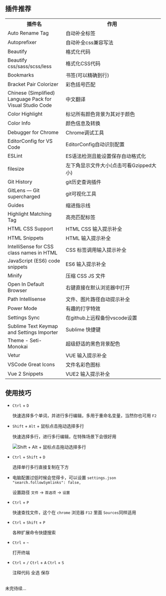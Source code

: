 ## 插件推荐

<table>
  <tr>
    <th style="width: 300px;">插件名</th>
    <th style="width: calc(100% - 300px);min-width: 300px;">作用</th>
  </tr>
  <tr>
    <td class="c_orange">Auto Rename Tag</td>
    <td>自动补全标签</td>
  </tr>
  <tr>
    <td class="c_orange">Autoprefixer</td>
    <td>自动补全css兼容写法</td>
  </tr>
  <tr>
    <td class="c_orange">Beautify</td>
    <td>格式化代码</td>
  </tr>
  <tr>
    <td class="c_orange">Beautify css/sass/scss/less</td>
    <td>格式化CSS代码</td>
  </tr>
  <tr>
    <td class="c_orange">Bookmarks</td>
    <td>书签(可以精确到行)</td>
  </tr>
  <tr>
    <td class="c_orange">Bracket Pair Colorizer</td>
    <td>彩色括号匹配</td>
  </tr>
  <tr>
    <td class="c_orange">Chinese (Simplified) Language Pack for Visual Studio Code</td>
    <td>中文翻译</td>
  </tr>
  <tr>
    <td class="c_orange">Color Highlight</td>
    <td>标记所有颜色背景为其对于颜色</td>
  </tr>
  <tr>
    <td class="c_orange">Color Info</td>
    <td>颜色信息及转换</td>
  </tr>
  <tr>
    <td class="c_orange">Debugger for Chrome</td>
    <td>Chrome调试工具</td>
  </tr>
  <tr>
    <td class="c_orange">EditorConfig for VS Code</td>
    <td>EditorConfig自动识别配置</td>
  </tr>
  <tr>
    <td class="c_orange">ESLint</td>
    <td>ES语法检测且能设置保存自动格式化</td>
  </tr>
  <tr>
    <td class="c_orange">filesize</td>
    <td>左下角显示文件大小(点击可看Gzipped大小)</td>
  </tr>
  <tr>
    <td class="c_orange">Git History</td>
    <td>git历史查询插件</td>
  </tr>
  <tr>
    <td class="c_orange">GitLens — Git supercharged</td>
    <td>git可视化工具</td>
  </tr>
  <tr>
    <td class="c_orange">Guides</td>
    <td>缩进指示线</td>
  </tr>
  <tr>
    <td class="c_orange">Highlight Matching Tag</td>
    <td>高亮匹配标签</td>
  </tr>
  <tr>
    <td class="c_orange">HTML CSS Support</td>
    <td>HTML CSS 输入提示补全</td>
  </tr>
  <tr>
    <td class="c_orange">HTML Snippets</td>
    <td>HTML 输入提示补全</td>
  </tr>
  <tr>
    <td class="c_orange">IntelliSense for CSS class names in HTML</td>
    <td>CSS 标签调用输入提示补全</td>
  </tr>
  <tr>
    <td class="c_orange">JavaScript (ES6) code snippets</td>
    <td>ES6 输入提示补全</td>
  </tr>
  <tr>
    <td class="c_orange">Minify</td>
    <td>压缩 CSS JS 文件</td>
  </tr>
  <tr>
    <td class="c_orange">Open In Default Browser</td>
    <td>右键直接在默认浏览器中打开</td>
  </tr>
  <tr>
    <td class="c_orange">Path Intellisense</td>
    <td>文件、图片路径自动提示补全</td>
  </tr>
  <tr>
    <td class="c_orange">Power Mode</td>
    <td>有趣的打字特效</td>
  </tr>
  <tr>
    <td class="c_orange">Settings Sync</td>
    <td>在github上远程备份vscode设置</td>
  </tr>
  <tr>
    <td class="c_orange">Sublime Text Keymap and Settings Importer</td>
    <td>Sublime 快捷键</td>
  </tr>
  <tr>
    <td class="c_orange">Theme - Seti-Monokai</td>
    <td>超级舒适的黑色背景配色</td>
  </tr>
  <tr>
    <td class="c_orange">Vetur</td>
    <td>VUE 输入提示补全</td>
  </tr>
  <tr>
    <td class="c_orange">VSCode Great Icons</td>
    <td>文件名彩色图标</td>
  </tr>
  <tr>
    <td class="c_orange">Vue 2 Snippets</td>
    <td>VUE2 输入提示补全</td>
  </tr>
</table>

## 使用技巧

- `Ctrl` + `D`

  快速选择多个单词，并进行多行编辑，多用于重命名变量，当然你也可用 `F2`

- `Shift` + `Alt` + 鼠标点击拖动选择多行

  快速选择多行，进行多行编辑，在特殊场景下会很好用

  ![Shift + Alt + 鼠标点击拖动选择多行](/mayunhai/column-select.gif)
  
- `Ctrl` + `Shift` + `D`

  选择单行多行直接复制在下方

- 电脑配置过低时候会觉得卡，可以设置 `settings.json` `"search.followSymlinks": false,`

  设置路径 `文件` -> `首选项` -> `设置`

- `Ctrl` + `P`

  快速查找文件，这个在 `chrome` 浏览器 `F12` 里面 `Sources`同样适用

- `Ctrl` + `Shift` + `P`

  各种扩展命令快捷搜索

- `Ctrl` + `~`

  打开终端

- `Ctrl` + `/` `Ctrl` + `A` `Ctrl` + `S`

  注释代码 全选 保存

  


<br>
未完待续...
